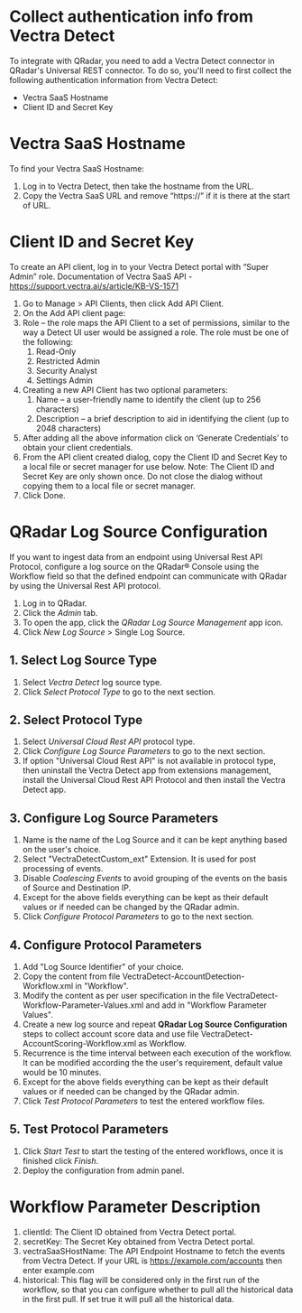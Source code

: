 ﻿# Collect authentication info from Vectra Detect #

To integrate with QRadar, you need to add a Vectra Detect connector in QRadar's Universal REST connector. To do so, you'll need to first collect the following authentication information from Vectra Detect:

- Vectra SaaS Hostname
- Client ID and Secret Key

# Vectra SaaS Hostname #

To find your Vectra SaaS Hostname:

1. Log in to Vectra Detect, then take the hostname from the URL.
2. Copy the Vectra SaaS URL and remove “https://” if it is there at the start of URL.

# Client ID and Secret Key #

To create an API client, log in to your Vectra Detect portal with “Super Admin” role. Documentation of Vectra SaaS API - <https://support.vectra.ai/s/article/KB-VS-1571>

1. Go to Manage > API Clients, then click Add API Client.
2. On the Add API client page:
3. Role – the role maps the API Client to a set of permissions, similar to the way a Detect UI user would be assigned a role. The role must be one of the following:
   1. Read-Only
   2. Restricted Admin
   3. Security Analyst
   4. Settings Admin
4. Creating a new API Client has two optional parameters:
   1. Name – a user-friendly name to identify the client (up to 256 characters)
   2. Description – a brief description to aid in identifying the client (up to 2048 characters)
5. After adding all the above information click on ‘Generate Credentials’ to obtain your client credentials.
6. From the API client created dialog, copy the Client ID and Secret Key to a local file or secret manager for use below. Note: The Client ID and Secret Key are only shown once. Do not close the dialog without copying them to a local file or secret manager.
7. Click Done.

# QRadar Log Source Configuration #

If you want to ingest data from an endpoint using Universal Rest API Protocol, configure a log source on the QRadar® Console using the Workflow field so that the defined endpoint can communicate with QRadar by using the Universal Rest API protocol.

1. Log in to QRadar.
2. Click the *Admin* tab.
3. To open the app, click the *QRadar Log Source Management* app icon.
4. Click *New Log Source* > Single Log Source.


## 1. Select Log Source Type ##
1. Select *Vectra Detect* log source type. 
2. Click *Select Protocol Type* to go to the next section.

## 2. Select Protocol Type ##
1. Select *Universal Cloud Rest API* protocol type. 
2. Click *Configure Log Source Parameters* to go to the next section.
3. If option "Universal Cloud Rest API" is not available in protocol type, then uninstall the Vectra Detect app from extensions management, install the Universal Cloud Rest API Protocol and then install the Vectra Detect app.

## 3. Configure Log Source Parameters ##
1. Name is the name of the Log Source and it can be kept anything based on the user's choice.
2. Select "VectraDetectCustom_ext" Extension. It is used for post processing of events.
3. Disable *Coalescing Events* to avoid grouping of the events on the basis of Source and Destination IP. 
4. Except for the above fields everything can be kept as their default values or if needed can be changed by the QRadar admin.
5. Click *Configure Protocol Parameters* to go to the next section. 

## 4. Configure Protocol Parameters ##
1.  Add "Log Source Identifier" of your choice.
2.  Copy the content from file VectraDetect-AccountDetection-Workflow.xml in "Workflow".
3.  Modify the content as per user specification in the file VectraDetect-Workflow-Parameter-Values.xml and add in "Workflow Parameter Values".
4.  Create a new log source and repeat **QRadar Log Source Configuration** steps to collect account score data and use file VectraDetect-AccountScoring-Workflow.xml as Workflow.
5.  Recurrence is the time interval between each execution of the workflow. It can be modified according the the user's requirement, default value would be 10 minutes.
6.  Except for the above fields everything can be kept as their default values or if needed can be changed by the QRadar admin.
7.  Click *Test Protocol Parameters* to test the entered workflow files.

## 5. Test Protocol Parameters ##
1.  Click *Start Test* to start the testing of the entered workflows, once it is finished click *Finish*.
2.  Deploy the configuration from admin panel.

# Workflow Parameter Description #
1. clientId: The Client ID obtained from Vectra Detect portal.
2. secretKey: The Secret Key obtained from Vectra Detect portal.
3. vectraSaaSHostName: The API Endpoint Hostname to fetch the events from Vectra Detect. If your URL is https://example.com/accounts then enter example.com
4. historical: This flag will be considered only in the first run of the workflow, so that you can configure whether to pull all the historical data in the first pull. If set true it will pull all the historical data.
